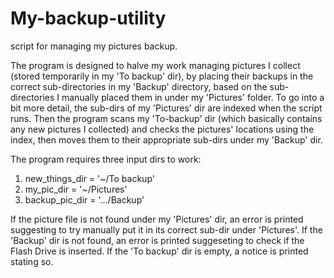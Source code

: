 # My-backup-utility
script for managing my pictures backup.

The program is designed to halve my work managing pictures I collect (stored temporarily in my 'To backup' dir), by placing their backups in the correct sub-directories in my 'Backup' directory, based on the sub-directories I manually placed them in under my 'Pictures' folder.
To go into a bit more detail, the sub-dirs of my 'Pictures' dir are indexed when the script runs. Then the program scans my 'To-backup' dir (which basically contains any new pictures I collected) and checks the pictures' locations using the index, then moves them to their appropriate sub-dirs under my 'Backup' dir.

The program requires three input dirs to work:
1. new_things_dir = '~/To backup'
2. my_pic_dir = '~/Pictures'
3. backup_pic_dir = '.../Backup'

If the picture file is not found under my 'Pictures' dir, an error is printed suggesting to try manually put it in its correct sub-dir under 'Pictures'.
If the 'Backup' dir is not found, an error is printed suggeseting to check if the Flash Drive is inserted.
If the 'To backup' dir is empty, a notice is printed stating so.
